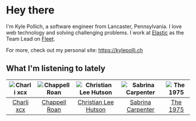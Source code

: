 # Hey there


I'm Kyle Pollich, a software engineer from Lancaster, Pennsylvania. I love web technology and solving challenging problems.
I work at [Elastic](https://www.elastic.co/) as the Team Lead on [Fleet](https://www.elastic.co/guide/en/fleet/current/fleet-overview.html).

For more, check out my personal site: https://kylepolli.ch

## What I'm listening to lately

<!-- begin artists -->
  |![Charli xcx](https://i.scdn.co/image/ab6761610000f178936885667ef44c306483c838)|![Chappell Roan](https://i.scdn.co/image/ab6761610000f178cde5a0d57c1b79de5fce6bee)|![Christian Lee Hutson](https://i.scdn.co/image/ab6761610000f17890e2e285666769d1e919abd0)|![Sabrina Carpenter](https://i.scdn.co/image/ab6761610000f178e053b8338322b9c8609ee7ae)|![The 1975](https://i.scdn.co/image/ab6761610000f17889348336354096fd4e36ca73)|
  |:---:|:---:|:---:|:---:|:---:|
  |[Charli xcx](https://open.spotify.com/artist/25uiPmTg16RbhZWAqwLBy5)|[Chappell Roan](https://open.spotify.com/artist/7GlBOeep6PqTfFi59PTUUN)|[Christian Lee Hutson](https://open.spotify.com/artist/5B7NeaqVrmXPyF05C9tnZ3)|[Sabrina Carpenter](https://open.spotify.com/artist/74KM79TiuVKeVCqs8QtB0B)|[The 1975](https://open.spotify.com/artist/3mIj9lX2MWuHmhNCA7LSCW)|
<!-- end artists -->
